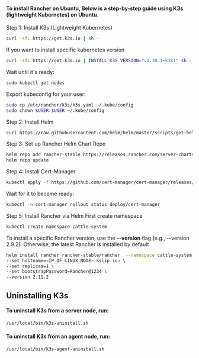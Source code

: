 #### To install Rancher on Ubuntu, Below is a step-by-step guide using K3s (lightweight Kubernetes) on Ubuntu.

Step 1: Install K3s (Lightweight Kubernetes)
 ```bash
curl -sfL https://get.k3s.io | sh - 
```
If you want to install specific kubernetes version 
 ```bash
curl -sfL https://get.k3s.io | INSTALL_K3S_VERSION="v1.30.1+k3s1" sh -
```

Wait until it's ready:

 ```bash
sudo kubectl get nodes
```

Export kubeconfig for your user:

```bash
sudo cp /etc/rancher/k3s/k3s.yaml ~/.kube/config
sudo chown $USER:$USER ~/.kube/config
```

Step 2: Install Helm
 ```bash
curl https://raw.githubusercontent.com/helm/helm/master/scripts/get-helm-3 | bash
```

Step 3: Set up Rancher Helm Chart Repo
 ```bash
helm repo add rancher-stable https://releases.rancher.com/server-charts/stable
helm repo update
```

Step 4: Install Cert-Manager
 ```bash
kubectl apply -f https://github.com/cert-manager/cert-manager/releases/download/v1.12.3/cert-manager.yaml
```

Wait for it to become ready:
 ```bash
kubectl -n cert-manager rollout status deploy/cert-manager
```

Step 5: Install Rancher via Helm
First create namespace
 ```bash
kubectl create namespace cattle-system
```
To install a specific Rancher version, use the **--version** flag (e.g., --version 2.9.2). Otherwise, the latest Rancher is installed by default

```bash
helm install rancher rancher-stable/rancher  --namespace cattle-system
--set hostname=<IP_OF_LINUX_NODE>.sslip.io> \
--set replicas=1 \
--set bootstrapPassword=Rancher@1234 \
--version 2.11.2
```

## Uninstalling K3s

#### To uninstall K3s from a server node, run:
```bash
/usr/local/bin/k3s-uninstall.sh
```
#### To uninstall K3s from an agent node, run:
```bash
/usr/local/bin/k3s-agent-uninstall.sh
```
